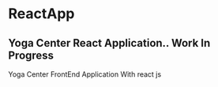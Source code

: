 # ReactApp
Yoga Center React Application.. Work In Progress
---
  Yoga Center FrontEnd Application With react js
